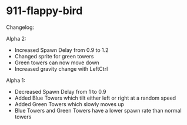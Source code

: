 # 911-flappy-bird
Changelog:  

Alpha 2:  
- Increased Spawn Delay from 0.9 to 1.2
- Changed sprite for green towers
- Green towers can now move down
- Increased gravity change with LeftCtrl

Alpha 1:  
- Decreased Spawn Delay from 1 to 0.9
- Added Blue Towers which tilt either left or right at a random speed
- Added Green Towers which slowly moves up
- Blue Towers and Green Towers have a lower spawn rate than normal towers
